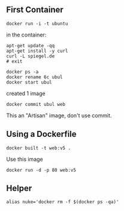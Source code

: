 

## First Container

```
docker run -i -t ubuntu
```

in the container:
```
apt-get update -qq
apt-get install -y curl
curl -L spiegel.de
# exit
```

```
docker ps -a
docker rename 6c ubul
docker start ubul
```

created 1 image
```
docker commit ubul web
```
This an "Artisan" image, don't use commit.

## Using a Dockerfile

```
docker built -t web:v5 .
```

Use this image

```
docker run -d -p 80 web:v5
```

## Helper 

```
alias nuke='docker rm -f $(docker ps -qa)'
```

